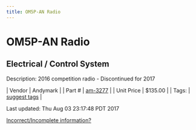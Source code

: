 ```yaml
---
title: OM5P-AN Radio
---
```


# OM5P-AN Radio
## Electrical / Control System
Description: 	2016 competition radio - Discontinued for 2017 

| Vendor | Andymark | 
| Part # | [am-3277](http://www.andymark.com/OM5P-AN-p/am-3277.htm) | 
| Unit Price | $135.00 | 
| Tags: | [suggest tags](https://docs.google.com/forms/d/e/1FAIpQLSeWyY8v3RgOty-MyWmh9U0iivNYN_molChYyS-0U-o-kOAv_g/viewform) | 

Last updated: Thu Aug 03 23:17:48 PDT 2017

 [Incorrect/Incomplete information?](https://docs.google.com/forms/d/e/1FAIpQLSeWyY8v3RgOty-MyWmh9U0iivNYN_molChYyS-0U-o-kOAv_g/viewform)